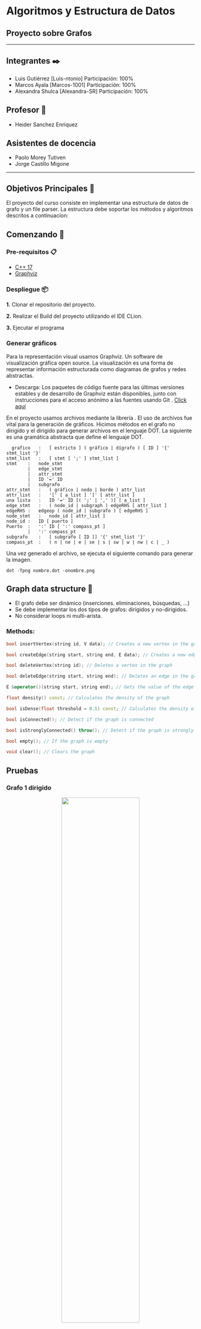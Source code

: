 # Algoritmos y Estructura de Datos
## Proyecto sobre Grafos
--------

## Integrantes ✒️

- Luis Gutiérrez [Luis-ntonio] Participación: 100%
- Marcos Ayala [Marcos-1001] Participación: 100%
- Alexandra Shulca [Alexandra-SR] Participación: 100%

## Profesor 🦾

- Heider Sanchez Enriquez

## Asistentes de docencia
- Paolo Morey Tutiven
- Jorge Castillo Migone

----

## Objetivos Principales :dart:

El proyecto del curso consiste en implementar una estructura de datos de grafo y un file parser. La estructura debe soportar los métodos y algoritmos descritos a continuacion:

## Comenzando 🚀

### Pre-requisitos 📋
* [C++ 17](https://nuwen.net/mingw.html) 
* [Graphviz](https://graphviz.org/download/)


### Despliegue 📦

**1.** Clonar el repositorio del proyecto.

**2.** Realizar el Build del proyecto utilizando el IDE CLion.

**3.** Ejecutar el programa


### Generar gráficos

Para la representación visual usamos Graphviz. Un software de visualización gráfica open source. La visualización  es una forma de representar información estructurada como diagramas de grafos y redes abstractas.

* Descarga: 
Los paquetes de código fuente para las últimas versiones estables y de desarrollo de Graphviz están disponibles, junto con instrucciones para el acceso anónimo a las fuentes usando Git . [Click aquí](https://graphviz.org/download/)

En el proyecto usamos archivos mediante la librería <fstream>. El uso de archivos fue vital para la generación de gráficos.
Hicimos métodos en el grafo no dirigido y el dirigido para generar archivos en el lenguaje DOT. La siguiente es una gramática abstracta que define el lenguaje DOT.
 
```
  grafico	:	[ estricto ] ( gráfico | dígrafo ) [ ID ] '{' stmt_list '}'
stmt_list	:	[ stmt [ ';' ] stmt_list ]
stmt	:	node_stmt
        |	edge_stmt
        |	attr_stmt
        |	ID '=' ID
        |	subgrafo
attr_stmt	:	( gráfico | nodo | borde ) attr_list
attr_list	:	'[' [ a_list ] ']' [ attr_list ]
una lista	:	ID '=' ID [( ';' | ',' )] [ a_list ]
edge_stmt	:	( node_id | subgraph ) edgeRHS [ attr_list ]
edgeRHS	:	edgeop ( node_id | subgrafo ) [ edgeRHS ]
node_stmt	:	node_id [ attr_list ]
node_id	:	ID [ puerto ]
Puerto	:	':' ID [ ':' compass_pt ]
        |	':' compass_pt
subgrafo	:	[ subgrafo [ ID ]] '{' stmt_list '}'
compass_pt	:	( n | ne | e | se | s | sw | w | nw | c | _ )
```
  
 Una vez generado el archivo, se ejecuta el siguiente comando para generar la imagen. 
 ``` 
 dot -Tpng nombre.dot -onombre.png
```

## Graph data structure 🚀

* El grafo debe ser dinámico (inserciones. eliminaciones, búsquedas, ...)
* Se debe implementar los dos tipos de grafos: dirigidos y no-dirigidos.
* No considerar loops ni multi-arista.


### Methods:
```cpp
bool insertVertex(string id, V data); // Creates a new vertex in the graph with some data and an ID

bool createEdge(string start, string end, E data); // Creates a new edge in the graph with some data

bool deleteVertex(string id); // Deletes a vertex in the graph

bool deleteEdge(string start, string end); // Deletes an edge in the graph, it is not possible to search by the edge value, since it can be repeated

E &operator()(string start, string end); // Gets the value of the edge from the start and end vertexes

float density() const; // Calculates the density of the graph

bool isDense(float threshold = 0.5) const; // Calculates the density of the graph, and determine if it is dense dependening on a threshold value

bool isConnected(); // Detect if the graph is connected

bool isStronglyConnected() throw(); // Detect if the graph is strongly connected (only for directed graphs)

bool empty(); // If the graph is empty

void clear(); // Clears the graph
```
## Pruebas 


### Grafo 1  dirigido
<figure align="center" class="image">
  <img src="Imagenes/graph1.png" width="70%" height="60%" style="text-align:center;">
</figure>

### Grafo 2 dirigido
<figure class="image" align="center">
  <img src="Imagenes/graph2.png" width="70%" height="100%" style="text-align:center;">
</figure>

### Grafo 3 dirigido
<figure class="image" align="center">
  <img src="Imagenes/graph3.png" width="70%" height="60%" style="text-align:center;">
</figure>



### Grafo 1 no dirigido
<figure align="center" class="image">
  <img src="Imagenes/udgraph1.png" width="30%" height="40%" style="text-align:center;">
</figure>

### Grafo 2 no dirigido
<figure class="image" align="center">
  <img src="Imagenes/udgraph2.png" width="30%" height="40%" style="text-align:center;">
</figure>

### Grafo 3 no dirigido
<figure class="image" align="center">
  <img src="Imagenes/udgraph3.png" width="30%" height="40%" style="text-align:center;">
</figure>


##  Grafo no dirigido 💯

### Especificaciones de los métodos (UnDirectedGraph)

```cpp
template<typename TV, typename TE>
bool UnDirectedGraph<TV, TE>::insertVertex(string id, TV vertex) {
    if (this->vertexes.find(id) != this->vertexes.end())
        return false;
    auto *new_vertex = new Vertex<TV, TE>;
    new_vertex->data = vertex;
    new_vertex->id = id;
    this->vertexes[id] = new_vertex;
    return true;
}
```
Para insertar un nuevo vértice, principalmente, necesitamos verificar si existe un otro con el mismo id.
En caso, no exista un vértice así, entonces creamos un objeto Vertex, le asignamos la data y un id, para finalmente
insertarlo en el unordered_map.


```cpp

template<typename TV, typename TE>
bool UnDirectedGraph<TV, TE>::createEdge(string id1, string id2, TE w) {
    if (this->vertexes.find(id1) == this->vertexes.end() || this->vertexes.find(id2) == this->vertexes.end())
        return false;

    auto *new_edge = new Edge<TV, TE>;
    new_edge->vertexes[0] = this->vertexes[id1];
    new_edge->vertexes[1] = this->vertexes[id2];
    new_edge->weight = w;

    this->vertexes[id1]->edges.push_back(new_edge);

    auto *new_edge1 = new Edge<TV, TE>;
    new_edge1->vertexes[1] = this->vertexes[id1];
    new_edge1->vertexes[0] = this->vertexes[id2];
    new_edge1->weight = w;

    this->vertexes[id2]->edges.push_back(new_edge1);
    E++;
    return true;
}
```

createEdge en Undirected graph verifica si los vértices que se desean 
conectar existen en el grafo. Si existen, se conectan entre ambos;
es decir, el id1 se conecta con el id2 y viceversa. Finalmente se
incrementa el tamaño de edges y retorna true.


```cpp
template<typename TV, typename TE>
bool UnDirectedGraph<TV, TE>::deleteVertex(string id) {
if (this->vertexes.find(id) == this->vertexes.end())
return false;

deleteEdge(id);
this->vertexes.erase(id);

return true;
}
```
El deleteVertex para el undirected graph, verifica si existe el vértice que se desea
eliminar, si existe se llama a la función deleteEdge para la eliminación de las
aristas que se conectan al vértice. Finalmente, se elimina el vértice aislado.
```cpp
template<typename TV, typename TE>
bool UnDirectedGraph<TV, TE>::deleteEdges(string id) {
if (this->vertexes.find(id) == this->vertexes.end())
return false;

    auto all_edges = &(this->vertexes[id])->edges;

    while (!all_edges->empty()) {
        auto get_start_vertex = (*all_edges->begin())->vertexes[0];
        auto get_goal_vertex = (*all_edges->begin())->vertexes[1];

        for (auto i = (get_goal_vertex->edges).begin(); i != (get_goal_vertex->edges).end(); i++) {
            if ((*i)->vertexes[1] == get_start_vertex) {
                (get_goal_vertex->edges).erase(i);
                E--;
                break;
            }
        }
        all_edges->pop_front();
    }
    return true;
}
```
deleteEdges se encarga de aislar un vertice para poder realizar una correcta eliminacion de datos.
Para esto primero revisa si el vértice a eliminar existe en el grafo, si es el caso, se procede a eliminar 
todas las aristas conectadas a este de forma iterativa hasta que no quede ninguna arista y retorna true.
```cpp
template<typename TV, typename TE>
bool UnDirectedGraph<TV, TE>::deleteEdge(string start, string end){

    auto all_edges = &(this->vertexes[start])->edges;
    for (auto i = all_edges->begin(); i != all_edges->end(); i++) {
        if (((*i)->vertexes[1])->id == end) {
            all_edges->erase(i);
        }
    }

    auto all_edges1 = &(this->vertexes[end])->edges;
    for (auto i = all_edges1->begin(); i != all_edges1->end(); i++) {
        if (((*i)->vertexes[1])->id == start) {
            all_edges1->erase(i);
            
        }
    }
    E--;
  return true;
}
```
Similar al deleteEdges, el deleteEdge realiza la misma acción pero únicamente para una arista
específica; es decir, si la arista está conectada por la variable "start" y "end" se elimina.
Caso contrario sigue buscando entre las aristas de "start" hasta hallar una que coincida para eliminarla.
Si no existe ninguna, retornará false.

```cpp
template<typename TV, typename TE>
bool UnDirectedGraph<TV, TE>::empty() {
    return this->vertexes.size() == 0;
}
```
La función empty se encarga de verificar si el grafo se encuentra vacío o cuenta con algún vértice insertado.

```cpp
template<typename TV, typename TE>
void UnDirectedGraph<TV, TE>::clear() {
    while (!this->vertexes.empty()) {
        auto i = *this->vertexes.begin();
        deleteVertex(i.first);

    }
}
```
El objetivo de clear es, mientras el vector de vértices no esté vacío, toma el vértice
que se encuentra al inicio del vector y llama a la función deleteVertex.
```cpp
template<typename TV, typename TE>
bool UnDirectedGraph<TV, TE>::findById(string id) {
    if (this->vertexes.find(id) == this->vertexes.end()) return false;
    return true;
}
```

El findById es una función booleana que retorna verdadero en caso se encuentre
un vector con el Id solicitado; caso contrario, retorna false.


````cpp
template<typename TV, typename TE>
void UnDirectedGraph<TV, TE>::displayVertexFile(ofstream &filename, string id) {
    if (this->vertexes.find(id) == this->vertexes.end())
        return;

    auto all_edges = (this->vertexes[id])->edges;
    auto ids = id;
    for (auto i: all_edges) {
        for (auto it = this->vertexes.begin(); it != this->vertexes.end(); ++it) {
            if (it->second == (*i).vertexes[1]) ids = it->first;
        }

        filename << id <<" -- "<< ids << " [label = \""<< (*i).weight<<"\"];"<<endl;
    }
}
````
Esta función se encarga de guardar los vértices
y las aristas que se conectan a un vértice que funciona como padre del grafo que se indica en la declaración de la función
en la dirección del filename.



````cpp
template<typename TV, typename TE>
void UnDirectedGraph<TV, TE>::display_file(ofstream &filename){

    filename <<"digraph graph1{ "<<endl;
    for (auto i: this->vertexes) {
        displayVertexFile(filename, i.first);
    }
    filename <<" } ";
}
````
Lo que hace esta función es llamar iterativamente a diplayVertexFile, de esta manera,
el archivo va a contener todas las aristas del grafo y sus conexiones para poder realizar un display más adalante.


````cpp
template<typename TV, typename TE>
void UnDirectedGraph<TV, TE>::display() {
    for (auto i: this->vertexes) {
        displayVertex(i.first);
    }
}
````

La función display recorre el contenedor vertexes y por cada vértice, llama a la función displayVertex y muestra en pantalla todas las
aristas y sus respectivos vértices que estan conectados dentro del grafo.


````cpp
template<typename TV, typename TE>
float UnDirectedGraph<TV, TE>::density() {
    int V = this->vertexes.size();
    return 2 * E / ((float) V * (V - 1));
}
````
Esta función nos permite calcular la densidad del grafo siguiendo la ecuación 2 * (cantidad de aristas)/(cantidad de vertices) * (cantidad de vertices - 1)



````cpp
template<typename TV, typename TE>
bool UnDirectedGraph<TV, TE>::isDense(float threshold) {
    return this->density() > threshold;
}
````
isDense verifica si la densidad del grafo es mayor threshold

````cpp
template<typename TV, typename TE>
TE &UnDirectedGraph<TV, TE>::operator()(string start, string end) {
    if (!findById(start))
        throw out_of_range("Vertex not found");
    auto par = this->vertexes[start]->edges;
    for (auto it : par) {
        if (it->vertexes[0] == this->vertexes[end] || it->vertexes[1] == this->vertexes[end]) {
            return it->weight;
        }
    }
    throw std::out_of_range("Edge not found");
}
````
Para iniciar la función, se debe comprobar si el vértice de inicio existe en el grafo, caso contrario,
se retorna el error "fuera de rango". Si el vértice existe se procede a iterar por las aristas que están conectadas
con el vértice de inicio y comprueban si el otro vértice es el "end" para poder retornar el peso de la arista.
Si no se encuentra ningún vértice que coincida con el "end", lanza un error de "Edge not found".
````cpp
template<typename TV, typename TE>
bool UnDirectedGraph<TV, TE>::isStronglyConnected() throw() {
    if(this->isConnected()){return true;}
    else{return false;}
}
````
Debido a que las conexiones entre los vértices en el UnDirectedGraph son bidireccionales, desde
un vértice siempre se podrá llegar a todos los vértices dentro del grafo. Por lo tanto, la función
siempre retornará true.

````c++
template<typename TV, typename TE>
bool UnDirectedGraph<TV, TE>::isConnected() {
    std::set<string> visited;
    std::stack<Vertex<TV, TE>* > pila;

    string fid = (*this->vertexes.begin()).first;
    visited.insert(fid);

    for (auto i : (*this->vertexes.begin()).second->edges) {
        Vertex<TV, TE> *ax = i->vertexes[1];
        if (visited.find(ax->id) == visited.end()) {
            pila.push(ax);
        }
    }

    while (!pila.empty()) {
        Vertex<TV, TE> *to_insert = pila.top();
        pila.pop();
        visited.insert(to_insert->id);

    for (auto i : to_insert->edges) {
        Vertex<TV, TE> *ax = i->vertexes[1];
        if (visited.find(ax->id) == visited.end()) {
            pila.push(ax);
        }
    }
}
if (visited.size() == this->vertexes.size()){return true;}
}
````

La funcion isconected tiene como objetivo, comprobar si desde el vértice solicitado
se puede llegar a todos los vertices del grafo. Par esta implementcación, implementamos
una estuctura de código similar a la del dfs, anexa las aristas anexadas al vértice de inicio
para saber a qué vértices está conectado. Luego verifica si esos vértices ya se han visitado,
si no lo han sido, se añaden a la pila y se marca como visitado hasta verificar todos los vértices.
Finalmente, si el tamaño de la pila es igual a la cantidad de vértices, retorna true.
##  Grafo dirigido 🔝

### Especificaciones de los métodos (DirectedGraph)
````cpp
template<typename TV, typename TE>
bool DirectedGraph<TV, TE>::insertVertex(string id, TV vertex) {
    if (this->vertexes.find(id) != this->vertexes.end())
        return false;

    auto *new_vertex = new Vertex<TV, TE>;
    new_vertex->data = vertex;
    new_vertex->id = id;
    this->vertexes[id] = new_vertex;

    return true;
}
````
La función, insertVertex verifica primero si existe algún vértice con id igual al que se desea
ingresar, si es así, se añade un vértice nuevo con el peso e id solicitado.

```cpp
template<typename TV, typename TE>
bool DirectedGraph<TV, TE>::createEdge(string id1, string id2, TE w) {
    if (this->vertexes.find(id1) == this->vertexes.end() && this->vertexes.find(id2) == this->vertexes.end())
        return false;

    auto *new_edge = new Edge<TV, TE>;
    new_edge->vertexes[0] = this->vertexes[id1];
    new_edge->vertexes[1] = this->vertexes[id2];
    new_edge->weight = w;

    this->vertexes[id1]->edges.push_back(new_edge);
    E++;
    return true;
}
```
La función createEdge en Directed graph verifica si los vértices que se desean conectar existen en el grafo. Si existen, se conectan unilateralmente; es decir, el id1 se conecta con el id2.
Finalmente se inserta en el vector de edges el nuevo edge y retorna true.


```cpp
template<typename TV, typename TE>
bool DirectedGraph<TV, TE>::deleteVertex(string id) {
    if (this->vertexes.find(id) == this->vertexes.end())
        return false;
    deleteEdge(id);
    for (auto i = this->vertexes.begin(); i != this->vertexes.end(); i++) { //Revisa cada vértice a excepción del que se va a eliminar
        if ((*i).second != this->vertexes[id]) {
            auto list_of_edges = (*i).second->edges;

            for (auto j = list_of_edges.begin(); j != list_of_edges.end(); j++) { //Busco si existe una arista que conecte con el vértice id y la borro
                if ((*j)->vertexes[1] == this->vertexes[id]) {
                    (list_of_edges).erase(j);
                    break;
                }
            }
        }
    }
    this->vertexes.erase(id);
    return true;
}
```
La función deleteVertex en DirectedGraph recibe el id del vértice que se desea eliminar. En primer lugar, verifica si el vértice existe en el grafo, si no existe retorna false; caso contrario, procede a iterar por todos los
vértices (excluyendo al que se desea eliminar) y verifica si está conectados con el vértice buscado, en caso existiera una arista, se elimina.
Cuando no existan aristas, se elimina el vértice sin complicaciones.

````cpp
template<typename TV, typename TE>
bool DirectedGraph<TV, TE>::deleteEdges(string id) {
    if (this->vertexes.find(id) == this->vertexes.end())
        return false;

    auto all_edges = &(this->vertexes[id])->edges;

    while (!all_edges->empty()) { // Elimino aristas hasta que la lista de adyacencia quede vacía
        E--;
        all_edges->pop_front();
    }

    return true;
}
````
El deleteEdges se encarga de eliminar todas las aristas conectadas a un vértice, para poder aislarlo y, posteriormente, eliminarlo.
Sin embargo, antes de realizar dicha acción, se debe verificar que dicho vértice que se desea aislar existe en el grafo, caso contrario, retorna que no se logró
realizar la acción.

```cpp
template<typename TV, typename TE>
bool DirectedGraph<TV, TE>::empty() {
    return this->vertexes.size() == 0;
}
```
La función empty se encarga de verificar si el grafo se encuentra vacío o cuenta con algún vértice insertado.

```cpp
template<typename TV, typename TE>
void DirectedGraph<TV, TE>::clear() {
    while (!this->vertexes.empty()) {
        auto i = *this->vertexes.begin();
        deleteVertex(i.first);

    }
}
```
El objetivo de clear es, mientras el vector de vértices no esté vacío, toma el vértice
que se encuentra al inicio del vector y llama a la función deleteVertex.


```cpp
template<typename TV, typename TE>
bool DirectedGraph<TV, TE>::findById(string id) {
    if (this->vertexes.find(id) == this->vertexes.end()) return false;
    return true;
}
```

El findById es un booleano que retorna verdadero en caso se encuentre 
un vector con el Id solicitado; caso contrario, retorna false.

````cpp
template<typename TV, typename TE>
void DirectedGraph<TV, TE>::displayVertex(string id) {
    if (this->vertexes.find(id) == this->vertexes.end())
        return;

    auto all_edges = (this->vertexes[id])->edges;
    auto ids = id;
    for (auto i: all_edges) {
        for (auto it = this->vertexes.begin(); it != this->vertexes.end(); ++it) {
            if (it->second == (*i).vertexes[1]) ids = it->first;
        }

        std::cout << "weight from vertex " << id << " to vertex " << ids << " is " << (*i).weight << endl;
    }
}
````
displayVertex muestra en consola el peso de las aristas conectadas
desde el vértice solicitado hasta los vértices conectados a este.

````cpp
template<typename TV, typename TE>
void DirectedGraph<TV, TE>::displayVertexFile(ofstream &filename, string id) {
    if (this->vertexes.find(id) == this->vertexes.end())
        return;

    auto all_edges = (this->vertexes[id])->edges;
    auto ids = id;
    for (auto i: all_edges) {
        for (auto it = this->vertexes.begin(); it != this->vertexes.end(); ++it) {
            if (it->second == (*i).vertexes[1]) ids = it->first;
        }

        filename << id <<" -> "<< ids << " [label = \""<< (*i).weight<<"\"];"<<endl;
    }
}
````
Esta función se encarga de, en una dirección de archivo ingresada, guardar los vértices 
y las aristas que se conectan a un vértice que funciona como padre del grafo que se indica en la declaración de la función.

 

````cpp
template<typename TV, typename TE>
void DirectedGraph<TV, TE>::display_file(ofstream &filename){

    filename <<"digraph graph1{ "<<endl;
    for (auto i: this->vertexes) {
        displayVertexFile(filename, i.first);
    }
    filename <<" } ";
}
````
Lo que hace esta función es llamar iterativamente a la función explicada anteriormente, de esta manera,
el archivo va a contener todas las aristas del grafo y sus conexiones para poder realizar un display más adalante.


````cpp
template<typename TV, typename TE>
void DirectedGraph<TV, TE>::display() {
    for (auto i: this->vertexes) {
        displayVertex(i.first);
    }
}
````

La función display recorre el contenedor vertexes y por cada vértice, llama a la función displayVertex y muestra en pantalla todas las 
aristas y sus respectivos vértices que estan conectados dentro del grafo.


````cpp
template<typename TV, typename TE>
float DirectedGraph<TV, TE>::density() {
    int V = this->vertexes.size();
    return 2 * E / ((float) V * (V - 1));
}
````
Esta función nos permite calcular la densidad del grafo siguiendo la ecuación 2 * (cantidad de aristas)/(cantidad de vertices) * (cantidad de vertices - 1)


````cpp
template<typename TV, typename TE>
bool DirectedGraph<TV, TE>::isDense(float threshold) {
    return this->density() > threshold;
}
````
isDense verifica si la densidad del grafo es mayor threshold

````cpp
template<typename TV, typename TE>
TE &DirectedGraph<TV, TE>::operator()(string start, string end) {
    if (!findById(start))
        throw out_of_range("Vertex not found");
    auto par = this->vertexes[start]->edges;
    for (auto it : par) {
        if (it->vertexes[0] == this->vertexes[end] || it->vertexes[1] == this->vertexes[end]) {
            return it->weight;
        }
    }
    throw std::out_of_range("Edge not found");
}
````
Para iniciar la función, se debe comprobar si el vértice de inicio existe en el grafo, caso contrario,
se retorna el error "fuera de rango". Si el vértice existe se procede a iterar por las aristas que están conectadas
con el vértice de inicio y comprueban si el otro vértice es el "end" para poder retornar el peso de la arista.
Si no se encuentra ningún vértice que coincida con el "end", lanza un error de "Edge not found".
````cpp
template<typename TV, typename TE>
bool DirectedGraph<TV, TE>::isStronglyConnected() throw() {
    for(auto &j : this->vertexes){
        std::unordered_set<string> visited;
        std::stack<Vertex<TV, TE> *> pila;

        visited.insert(j.first);

        for (auto i : j.second->edges) {
            Vertex<TV, TE> *ax = i->vertexes[1];
            if (visited.find(ax->id) == visited.end()) {
                pila.push(ax);
            }
        }


        while (!pila.empty()) {
            Vertex<TV, TE> * to_insert = pila.top();
            pila.pop();
            visited.insert(to_insert->id);

            for (auto i : to_insert->edges) {
                Vertex<TV, TE> *ax = i->vertexes[1];
                if (visited.find(ax->id) == visited.end()) {
                    pila.push(ax);
                }
            }
        }
        if (visited.size() != this->vertexes.size()){return false;}
    }
    return true;
}
````
Esta función de complejidad de O(n^2) se encarga de verificar vértice por vértice, todas las aristas que los conectan
con el objetivo de verificar si desde un vértice se puede llegar a recorrer todo el grafo.
Si alguno de los vértices no logra recorrer todo el grafo, retorna false. Caso contrario, el grafo puede recorrerse
completamente por cualquier vértice perteneciente a este, retorna true.

````c++
template<typename TV, typename TE>
bool DirectedGraph<TV, TE>::isConnected() {
    for(auto &j : this->vertexes){
        std::unordered_set<string> visited;
        std::stack<Vertex<TV, TE> *> pila;

        visited.insert(j.first);

        for (auto i : j.second->edges) {
            Vertex<TV, TE> *ax = i->vertexes[1];
            if (visited.find(ax->id) == visited.end()) {
                pila.push(ax);
            }
        }

        while (!pila.empty()) {
            Vertex<TV, TE> * to_insert = pila.top();
            pila.pop();
            visited.insert(to_insert->id);

            for (auto i : to_insert->edges) {
                Vertex<TV, TE> *ax = i->vertexes[1];
                if (visited.find(ax->id) == visited.end()) {
                    pila.push(ax);
                }
            }
        }
        if (visited.size() == this->vertexes.size()){return  true;}
    }
    return false;
}
````

La funcion isconected tiene como objetivo, comprobar si desde el vértice solicitado
se puede llegar a todos los vertices del grafo. Par esta implementcación, implementamos 
una estuctura de código similar a la del dfs, anexa las aristas anexadas al vértice de inicio
para saber a qué vértices está conectado. Luego verifica si esos vértices ya se han visitado,
si no lo han sido, se añaden a la pila y se marca como visitado hasta verificar todos los vértices.
Finalmente, si el tamaño de la pila es igual a la cantidad de vértices, retorna true.


### Algorithms:
```cpp
//Given the graph
UndirectedGraph<char, int> graph;

//1- Generates a MST graph using the Kruskal approach (only for undirected graphs)
Kruskal<char, int> kruskal(&graph);
UndirectedGraph<char, int> result = kruskal.apply();//return a tree

//2- Generates a MST graph using the Prim approach (only for undirected graphs)
Prim<char, int> prim(&graph, "A");
UndirectedGraph<char, int> result = prim.apply();//return a tree

//3- A *
AStar<char, int> astar(&graph, "A", "Z", vector<int> heuristics);
UndirectedGraph<char, int> result = astar.apply();

```

### kruskal.h
````cpp
void minimal(){
        sort(edges.begin(), edges.end());
        int k= 0;
        for (EdgeE<TV, TE> e : edges) {
            if (Find(e.u) != Find(e.v)) {
                cost += e.weight;
                result.push_back(e);
                Union(e.u, e.v);
            }
        }
}

UnDirectedGraph<TV, TE>* apply(){
        this->minimal();
        G = new UnDirectedGraph<TV, TE>();
        for(pair<string, Vertex<TV, TE> *> vertex: aux_graph->vertexes)
            G->insertVertex(vertex.first, vertex.second->data);
        for (auto edge : result){
            string aux1 , aux2;
            int k =0;
            for(pair<string, Vertex<TV, TE> *> vertex: aux_graph->vertexes){
                if (k == edge.u)
                    aux1 = vertex.first;
                if(k == edge.v)
                    aux2 = vertex.first;
                k++;
            }
            G->createEdge(aux1, aux2, edge.weight);
        }
        return G;
}
````
En la implemtación de kruskal usamos Disjoin Sets. 
Ordenamos todas las aristas en orden creciente según sus pesos. Ponemos cada vértice en su set
llamando a MakeSet. Iteramos por todas las aristas ordenandas y por cada una de las aristas 
determinamos si el vértice de fin pertenece a un set diferente, realizando llamadas a Find(). 
Por último, realizamos Union de los sets (Union by rank). 

### bfs.h
````cpp
template<typename TV, typename TE>
class bfs{
private:
    DirectedGraph<TV,TE>* G;
public:
    bfs() = default;
    bfs(Graph<TV,TE>* &grafo, string vertexid) {
        std::unordered_set<string> visited;
        std::queue<pair<string ,Vertex<TV,TE>*>> cola;

        auto aux = grafo->vertexes[vertexid];
        G = new DirectedGraph<TV,TE>;
        G->insertVertex(vertexid, aux->data);
        visited.insert(vertexid);

        for(auto i : aux->edges){
            Vertex<TV,TE>* ax = i->vertexes[1];
            if(visited.find(ax->id) ==visited.end()){
                cola.push(make_pair( aux->id, ax));
            }
        }



        while(!cola.empty()){
            pair<string ,Vertex<TV,TE>*> res = cola.front();
            cola.pop();
            string id; Vertex<TV,TE>* to_insert;
            id = res.first;
            to_insert = res.second;

            if(visited.find(to_insert->id) ==visited.end()) {
                visited.insert(to_insert->id);
                G->insertVertex(to_insert->id, to_insert->data);
                G->createEdge(id, to_insert->id, 1);
            }

            for(auto i : to_insert->edges){
                Vertex<TV,TE>* ax = i->vertexes[1];
            if(visited.find(ax->id) ==visited.end()){
                    cola.push(make_pair(to_insert->id,ax));
                }
            }
        }
    }

    DirectedGraph<TV,TE>* apply(){
        return G;
    }

};
````
Utilizamos un unordered_set para guardar los id's de los vértices visitados, un queue que almacenará un pair que contendrá los vértices adyacentes junto al actual con el id del actual vértice, y un grafo dirigido, el cual será el nuevo grafo que se va a retornar. Durante cada iteración se verifica si existe el vértice actual en el contenedor de los vértices visitados, siendo el caso de que no exista, este se inserta en visited, el grafo y se crea una arista entre el vértice y de su adyacente. Luego, se explora e inserta los vértices adyacentes que aún no están en visited. Finalmente, con el método apply(), este retornará una grafo dirigido no ponderado. 

### dfs.h
````cpp

template<typename TV, typename TE>
class dfs{
private:
    DirectedGraph<TV,TE>* G;
public:
    dfs() = default;
    dfs(Graph<TV,TE>* &grafo, string vertexid) {
        std::unordered_set<string> visited;
        std::stack<pair<string ,Vertex<TV,TE>*>> pila;

        auto aux = grafo->vertexes[vertexid];
        G = new DirectedGraph<TV,TE>;
        G->insertVertex(vertexid, aux->data);

        visited.insert(vertexid); //PREGUNTAR AL PROFE

        for(auto& i : aux->edges){
            Vertex<TV,TE>* ax = i->vertexes[1];
            if(visited.find(ax->id) ==visited.end()){
                pila.push(make_pair( aux->id, ax));
            }
        }

        while(!pila.empty()){
            pair<string ,Vertex<TV,TE>*> res = pila.top();
            pila.pop();
            string id; Vertex<TV,TE>* to_insert;
            id = res.first;
            to_insert = res.second;

            if(visited.find(to_insert->id) ==visited.end()) {
                visited.insert(to_insert->id);
                G->insertVertex(to_insert->id, to_insert->data);
                G->createEdge(id, to_insert->id, 1);
            }

            for(auto& i : to_insert->edges){
                Vertex<TV,TE>* ax = i->vertexes[1];
                if(visited.find(ax->id) ==visited.end()){
                    pila.push(make_pair(to_insert->id,ax));
                }
            }
        }
    }

    DirectedGraph<TV,TE>* apply(){
        return G;
    }

};
````
El dfs tiene la misma estructura que el bfs; sin embargo, se distingue de este por usar un stack en lugar de queue.

### Prim
```` cpp
prim(Graph<TV,TE>* &grafo,const string& id){

        priority_queue<par, vector<par>, Compare> cont;
        unordered_set<string> visited;
        primm = new UnDirectedGraph<TV,TE>;

        primm->insertVertex(id,grafo->vertexes[id]->data);
        visited.insert(id);

        Vertex<TV,TE>* temp = grafo->vertexes[id];
        for(auto i: temp->edges){
            Vertex<TV,TE>* ax = i->vertexes[1];
            if(visited.find(ax->id) ==visited.end()){
                cont.push(make_tuple(id,i->weight,ax->id));
            }
        }

        cost =0;

        while (!cont.empty()){
            string origin = get<0>(cont.top());
            int mcost  = get<1>(cont.top());
            string idd = get<2>(cont.top());
            cont.pop();

            if(visited.find(idd) == visited.end()){
                cost += mcost;
                visited.insert(idd);
                primm->insertVertex(idd, grafo->vertexes[idd]->data);
                primm->createEdge(origin,idd, mcost);
                Vertex<TV,TE>* nuevo = grafo->vertexes[idd];

                for(auto i: nuevo->edges){
                    Vertex<TV,TE>* ax = i->vertexes[1];
                    if(visited.find(ax->id) ==visited.end()){

                        cont.push(make_tuple(idd,i->weight,ax->id));
                    }
                }
            }

        }

    }

    UnDirectedGraph<TV,TE>* apply(){
        return primm;
    }
    int mstcost(){
        return cost;
    }
````
El algoritmo de prim utiliza un priority queue con  la finalidad de dejar en el top la menor arista conectada al vértice que se está iterando. La finalidad de este algoritmo es buscar el menor camino posible partiendo del vértice solicitado hasta todos los vértices del grafo, una vez se visite un vértice, ya no se debe volver a comparar las aristas para conseguir un algoritmo eficaz.
 
### Best BFS
````cpp 
template<typename TV, typename TE>
struct Compare1{
    bool operator()(const tuple<string ,TE,Vertex<TV,TE>*>& a, const tuple<string ,TE,Vertex<TV,TE>*>& b){
        if(get<1>(a) > get<1>(b)){
            return true;
        }
        return false;
    }
};
 
template<typename TV, typename TE>
class Best_BFS{
    DirectedGraph<TV,TE>* out;
public:
    Best_BFS(Graph<TV,TE>* grafo, const string& start){

        std::unordered_set<string> visited;
        std::priority_queue<tuple<string, TE,Vertex<TV,TE>*>, vector<tuple<string, TE, Vertex<TV,TE>*>>,Compare1<TV,TE>> cola;

        auto aux = grafo->vertexes[start];
        out = new DirectedGraph<TV,TE>;
        out->insertVertex(start, aux->data);
        visited.insert(start);

        for(auto i : aux->edges){
            Vertex<TV,TE>* ax = i->vertexes[1];
            if(visited.find(ax->id) ==visited.end()){
                cola.push(make_tuple( aux->id,i->weight ,ax));
            }
        }
        while(!cola.empty()){
            tuple<string,TE,Vertex<TV,TE>*> res = cola.top();
            cola.pop();
            string id; Vertex<TV,TE>* to_insert;
            id = get<0>(res);
            TE cost = get<1>(res);
            to_insert = get<2>(res);

            if(visited.find(to_insert->id) ==visited.end()) {
                visited.insert(to_insert->id);
                out->insertVertex(to_insert->id, to_insert->data);
                out->createEdge(id, to_insert->id, cost);
            }
            for(auto i : to_insert->edges){
                Vertex<TV,TE>* ax = i->vertexes[1];
                if(visited.find(ax->id) ==visited.end()){
                    cola.push(make_tuple(to_insert->id,i->weight,ax));
                }
            }
        }

    }
    DirectedGraph<TV,TE>* apply(){
        return out;
    }
};
````
Utilizamos un unordered_set de nombre visited para poder almacenar todos los nodos por los que ya se han pasado, y un priority_queue ("cola") que nos permitirá organizar mediante pesos. Insertamos el vértice inicial en visited, y luego insertamos todos los vértices adyacentes en "cola". Después, entramos a un while que se mantiene mientras que la "cola" no esté vacía. Mientras que se ejecuta el while vamos verificando si ya hemos pasado por el vértices, en caso de que no se haya visitado insertamos en visited el id del vértice, luego pasamos a insertar todos los vértices adyacentes que no hayan sido visitados.

### Dijkstra
````cpp
template <typename TV, typename  TE>
string Distancemin (Graph<TV,TE>* & grafo, unordered_map<string,int>& dist, unordered_map<string,bool>& spt){
    int num = INT32_MAX;
    string index;

    for (auto & i : grafo->vertexes) {

        if (dist[i.second->id] <= num && !spt[i.second->id]){
            num = dist[i.second->id],
            index = i.second->id;
        }
    }
    return index;
}

template <typename TV, typename  TE>

class dijkstra{
    DirectedGraph<TV,TE>* dijksstra;

public:
    dijkstra() = default;
    dijkstra(Graph<TV,TE>* & grafo, const string& id){
        dijksstra = new DirectedGraph<TV,TE>;
        unordered_map<string,int> dist;
        unordered_map<string,bool> sptSet;
        unordered_map<string,pair<Vertex<TV,TE>*,string>> distancia_vertice;

        for(auto &i : grafo->vertexes){
            if (i.second->id == id) {
                dist[i.second->id] = 0;
            }
            else {
                dist[i.second->id] = INT32_MAX;
            }
            sptSet[i.second->id] = false;
            pair<Vertex<TV,TE>*,string> aux (i.second,i.second->id);
            distancia_vertice[i.second->id] = aux;
            dijksstra->insertVertex(i.second->id,i.second->data);
        }
        for (int i = 0; i < grafo->vertexes.size() - 1; ++i) {
            string u = Distancemin(grafo,dist,sptSet);
            sptSet[u] = true;
            for (auto j : grafo->vertexes) {
                if (!sptSet[j.second->id] && dist[u] != INT32_MAX){
                    auto aristas = distancia_vertice[u].first;
                    for (auto k : aristas->edges) {
                        if (k->vertexes[1]->id == j.second->id){
                            if (dist[j.second->id] > dist[u] + k->weight){
                                dist[j.second->id] = dist[u] + k->weight;
                                pair<Vertex<TV,TE>*,string> aux(distancia_vertice[j.second->id].first,u);
                                distancia_vertice[j.second->id] = aux;
                            }

                        }
                    }
                };
            }
        }
        auto x = *distancia_vertice.begin();
        for(auto& i : distancia_vertice){
            if (i.first !=  x.first) {
                auto j = i.second;
                auto size = dist[i.second.first->id];
                if (j.first->id != j.second)
                    size -= dist[j.second];
                dijksstra->createEdge(j.second,j.first->id,size);
            }
        }
    }


    DirectedGraph<TV,TE>* apply(){
        return dijksstra;
    }



````

El algoritmo de dijkstra funciona para grafos no dirigidos o dirigidos, esta estructura inicializa las variables dist
(guarda las distancias entre vertices adyacentes), sptSet(para verificar si se ha visitado o no un vértice) y 
distancia_vertice(guarda la distancia que existe entre el nodo padre al vúrtice y su respectivo id)\
Para guardar datos dentro de las variables se recorre los vértices  del grafo ingresado, si el id del vértice coincide
con el punto de inicio, se guarda la distancia como 0; caso contrario, se coloca el max entero de 32 bits.
Posteriormente, se marca como falso el vértice evaluado en el sptSet y se crea una tupla con la data del vértice
y su id para insertar en distancia_vértice.\
Con las variables inicializadas se ingresa a un for y con la ayuda de la función Distancemin hallamos el id del 
menor vértice no visitado, se marca en el sptSet como visitado.\
Siguientemente, se inicia otro for que recorre los 
vértices del grafo y se crea una variable aristas donde se guardarán las aristas del vértice obtenido por Distancemin.\
Finalmente se ingresa a un for que recorre las aristas y verifica si el id de la arista coincide con el id del 
vértice del grafo que se está iterando en el primer for, si coinciden se comprueba si la distancia guardada en la
ubicación del key de l id del vértice del primer for es mayor a la distancia del id del vértice obtenido con Distancemin 
mas el peso de la arista evaluada, se actualiza el peso.\
Esto se hace iterativamente hasta terinar el primer for, que se iterara n veces, siendo n la cantidad de vértices del grafo.
 ### A star
````cpp 
 template<typename TV, typename TE>
struct comparator{
    bool operator()(const pair<Vertex<TV,TE>*,TE>& a, const pair<Vertex<TV,TE>*,TE>& b){
        if(a.second > b.second){
            return true;
        }
        return false;
    }
};

template<typename TV,typename TE>
class astar{
private:
    map<string, string> cameFrom;
    deque<string> path;
    UnDirectedGraph<TV,TE>* result;
public:
    explicit astar(Graph<TV,TE>* inpgr, string start, string goal, unordered_map<string,TE> heuristic){
        priority_queue<pair<Vertex<TV,TE>*, TE>,vector<pair<Vertex<TV,TE>*,TE>>, comparator<TV,TE>> openSet;
        unordered_set<string> openSet1;
        unordered_set<string> closedSet;


        map<string, TE> gscore;
        gscore[start] = 0;
        map<string, TE> fscore;
        fscore[start] = heuristic[start];

        openSet.push(make_pair(inpgr->vertexes[start],fscore[start]));
        while (!openSet.empty()){
            Vertex<TV,TE>* current = openSet.top().first;
            openSet.pop();
            if(current->id == goal){
                cout<<current->id<<" "<<gscore[current->id]<<" "<<fscore[current->id]<<endl;
                construct_path(current->id,inpgr,start);
                return;
            }
            closedSet.insert(current->id);
            for(auto i = current->edges.begin(); i != current->edges.end(); i++ ){
                string ax = (*i)->vertexes[1]->id;
                if(closedSet.find(ax) != closedSet.end()){
                    continue;
                }
                TE tentative_gscore = gscore[current->id]  +  (*i)->weight;

                if(openSet1.find(ax) == openSet1.end()) {
                    cameFrom[ax] = current->id;
                    gscore[ax] = tentative_gscore;
                    fscore[ax] = tentative_gscore + heuristic[ax];
                    openSet.push(make_pair((*i)->vertexes[1],fscore[ax]));
                    openSet1.insert(ax);
                    continue;
                }

                if(tentative_gscore>=gscore[(*i)->vertexes[1]->id]){continue;}

                cameFrom[ax] = current->id;
                gscore[ax] = tentative_gscore;
                fscore[ax] = tentative_gscore + heuristic[(*i)->vertexes[1]->id];
            }
        }
    }
    void construct_path(string current, Graph<TV,TE>* inpgr, const string& start){
        path.push_front(current);
        result = new UnDirectedGraph<TV,TE>;
        while (cameFrom.find(current) != cameFrom.end() && current!=start){

            Vertex<TV,TE>* n1 = inpgr->vertexes[current];

            result->insertVertex(n1->id,n1->data);

            current = cameFrom[current];

            Vertex<TV,TE>* n2 = inpgr->vertexes[current];
            result->insertVertex(n2->id,n2->data);
            TE W=0;
            for(auto i = n1->edges.begin(); i!=n1->edges.end();i++){
                if(current == (*i)->vertexes[1]->id){
                    W = (*i)->weight;
                }
            }
            result->createEdge(n1->id,n2->id,W);
            cout<<n1->id<<" "<<n2->id<<endl;

            path.push_front(current);
        }
    }

    void display(){
        for(auto & i : path){
            cout<<i<<" ";
        }
        cout<<endl;
    }
    UnDirectedGraph<TV,TE>* apply(){
        return result;
    }

};
````
Creamos un priority_queue ("openset") y dos unordered_set ("openSet1" y "closedSet"), a su vez usamos dos mapas ("gscore" y "fscore"), donde el primero sirve para almacenar el peso del nodo inicial hasta al actual, y el segundo sirve para almacenar las distancias aproximadas dadas por la heurística. 
 Empezamos colocando el vértice inicial dentro de "openset", y entramos al loop while que se mantendrá mientras que "openset" no esté vacío. Dentro de este loop obtenemos el vértice del id correspondiente, luego pasamos a verificar si es el nodo meta, si es el caso, entonces pasamos a la función construct_path para poder armar el grafo, en caso no lo sea, entonces insertamos el nodo actual a los cerrados, pasamos a verificar cada vértice adyacente al actual. Durante la verificación, almacenamos la suma del peso al nodo adyacente más el peso de todo el recorrido en la variable tentative_gscore, y pasamos ver si el adyacente no se encuentra dentro del "openset". Si este se encuentra, entonces lo colocamos como parte del recorrido, lo añadimos al gscore y a fscore sumando la heurística con tentative_gscore. En caso el adyacente ya se encuentre dentro, revisamos si tentative_gscore es mayor o igual a al gscore del vértice, siendo el caso que este sea falso, este pase a guardarse en el recorrido y actualizar las variables gscore y fscore.
 
 ### Floyd Warshall
 ````cpp
 

bool check_key(unordered_map<string,int> m, string key){
    return m.find(key) != m.end();
}


template <typename TV, typename TE>
class floyd_warshall{
    DirectedGraph<TV,TE>* floyd ;

public:
    floyd_warshall() = default;
    floyd_warshall(Graph<TV,TE>* &grafo){
        floyd = new DirectedGraph<TV,TE>;
        unordered_map<string,unordered_map<string,int>> dist;

        for(auto &i : grafo->vertexes){
            unordered_map<string,int> temp;
            for (auto &o: i.second->edges){
                temp[o->vertexes[1]->id] = o->weight;
            }
            dist[i.first] = temp;
        }

        auto y = grafo;
        for(auto &a :grafo->vertexes){
            auto k = a.first;
            for(auto &b :grafo->vertexes){
                auto  i = b.first;
                for(auto &c :grafo->vertexes){
                    auto j = c.first;
                    auto check_k = check_key(dist[i],k);
                    auto check_i = check_key(dist[i],i);
                    auto check_j = check_key(dist[i],j);

                    if (check_i && check_j && check_k && dist[i][j] > dist[i][k] + dist[k][j]){
                        dist[i][j] =  dist[i][k] + dist[k][j];
                    }
                }
            }
        }

        for(auto &i : dist) {
            floyd->insertVertex(i.first,grafo->vertexes[i.first]->data);
        }
        for(auto &i:dist){
            for(auto &j: i.second){
                floyd->createEdge(i.first,j.first,j.second);
            }
        }
    }
    floyd_warshall(DirectedGraph<TV,TE>* &grafo){
        floyd = new DirectedGraph<TV,TE>;
        unordered_map<string,unordered_map<string,int>> dist;

        for(auto &i : grafo->vertexes){
            unordered_map<string,int> temp;
            for (auto &o: i.second->edges){
                temp[o->vertexes[1]->id] = o->weight;
            }
            dist[i.first] = temp;
        }

        auto y = grafo;
        for(auto &a :grafo->vertexes){
            auto k = a.first;
            for(auto &b :grafo->vertexes){
                auto  i = b.first;
                for(auto &c :grafo->vertexes){
                    auto j = c.first;
                    auto check_k = check_key(dist[i],k);
                    auto check_i = check_key(dist[i],i);
                    auto check_j = check_key(dist[i],j);

                    if (check_i && check_j && check_k && dist[i][j] > dist[i][k] + dist[k][j]){
                        dist[i][j] =  dist[i][k] + dist[k][j];
                    }
                }
            }
        }

        for(auto &i : dist) {
            floyd->insertVertex(i.first,grafo->vertexes[i.first]->data);
        }
        for(auto &i:dist){
            for(auto &j: i.second){
                floyd->createEdge(i.first,j.first,j.second);
            }
        }
    }
    floyd_warshall(UnDirectedGraph<TV,TE>* &grafo){
        floyd = new DirectedGraph<TV,TE>;
        unordered_map<string,unordered_map<string,int>> dist;

        for(auto &i : grafo->vertexes){
            unordered_map<string,int> temp;
            for (auto &o: i.second->edges){
                temp[o->vertexes[1]->id] = o->weight;
            }
            dist[i.first] = temp;
        }

        auto y = grafo;
        for(auto &a :grafo->vertexes){
            auto k = a.first;
            for(auto &b :grafo->vertexes){
                auto  i = b.first;
                for(auto &c :grafo->vertexes){
                    auto j = c.first;
                    auto check_k = check_key(dist[i],k);
                    auto check_i = check_key(dist[i],i);
                    auto check_j = check_key(dist[i],j);

                    if (check_i && check_j && check_k && dist[i][j] > dist[i][k] + dist[k][j]){
                        dist[i][j] =  dist[i][k] + dist[k][j];
                    }
                }
            }
        }

        for(auto &i : dist) {
            floyd->insertVertex(i.first,grafo->vertexes[i.first]->data);
        }
        for(auto &i:dist){
            for(auto &j: i.second){
                floyd->createEdge(i.first,j.first,j.second);
            }
        }
    }


    DirectedGraph<TV,TE>* apply(){
        return floyd;
    }
};

 ````
El floyd warshall recibe un grafo dirigido y se instancia una varibale de tipo unordered_map<string,unordered_map<string,int>> dist, que lo usamos para guardar, por cada vértice, los vértices que se conectan a este.\
Para su inicialización se recorre los vértices del grafo y se crea un unordered_map temp que posteriormente se insertará en dist.\
Dentro del primer for, se recorre las aristas que se conectan al vértice evaluado y el id y el peso de la arista se guarda en temp.\
Al finalizar el recorrido de las aristas en dist, la posición del id del vértice que se evalúa en el primer for se guarda temp.\
Luego se hace un triple for, todos recorren los vértices del grafo, ya que van a evaluar las distancias de dist, donde se comparará dist[i][j] > dist[i][k] + dist[k][j], siendo k la variable del primer for; i, la del segundo; y j, la del tercer for.\
Si esta comprobación es verdadera, se reemplaza el valor en dist[i][j]. Así hasta terminado el primer for.
 
 ### Bellman Ford (En la prueba Parser)
  ````cpp
template<typename TV, typename TE>
class bellmanford{
    unordered_map<string, int> distance;
    unordered_map<string, pair<string,TE>> papi;
    DirectedGraph<TV,TE>* result;
    bool nonnegative{};
public:
    bellmanford(DirectedGraph<TV,TE>* grp, const string& start){
        Vertex<TV,TE>* init = grp->vertexes[start];
        for(auto i = grp->vertexes.begin(); i!= grp->vertexes.end(); i++){
            distance[i->first]= INT_MAX;
        }
        distance[init->id] = 0;
        unordered_set<string> stin;
        queue<string> in;
        in.push(init->id);
        stin.insert(init->id);
        while (!in.empty()){
            string cur = in.front();
            Vertex<TV,TE>* current = grp->vertexes[in.front()];
            in.pop();
            stin.erase(init->id);
            for(auto i = current->edges.begin(); i != current->edges.end(); i++){
                string adj = (*i)->vertexes[1]->id;
                if(distance[cur] + (*i)->weight < distance[adj]){
                    distance[adj] =  distance[cur] + (*i)->weight;
                    papi[adj] = make_pair(cur,(*i)->weight) ;
                    if(stin.find(adj) == stin.end()){
                        in.push(adj);
                        stin.insert(adj);
                    }
                }
            }
        }
         for(auto i = papi.begin(); i != papi.end(); i++){
            if(distance[i->first] != INT_MAX && distance[i->second.first]  > distance[i->first] +  i->second.second){
                cout<<"HAY CICLOS NEGATIVOS."<<endl;
                return;
            }
        }
        making_graph(grp);
    }
    void making_graph(Graph<TV,TE>* grp){
    result = new DirectedGraph<TV,TE>;
    for(auto i = papi.begin(); i!=papi.end(); i++){
        result->insertVertex(i->first, grp->vertexes[i->first]->data);
        result->insertVertex(i->second.first, grp->vertexes[i->second.first]->data);
        result->createEdge(i->second.first, i->first, i->second.second);
    }
    }
    DirectedGraph<TV,TE>* apply(){
    return result;
}
};
 ````
 En un hash ("Distance") le colocamos una distancia de infinito a todos los nodos e inicializamos el nodo de inicio con distancia 0. Luego, creamos un unordered_set ("stin") y un queue ("in") e insertamos el nodo inicial en ambos. Entramos al bucle while, el cual su ejecución depende de que in no esté vacío, sacamos el nodo que está en el front del queue, y vamos revisando todos lo nodos adyacentes. Si la distancia del actual más el peso es menor al actual del adyacente, entonces actualizamos y verificamos si no está en el queue con el fin de insertar el nodo. Luego, recorremos por todo el hash "papi" para verificar si no hay ciclos negativos. 
 
## JSON file parser
* Construye un grafo a partir de una archivo JSON de aereopuertos del mundo. 

Para la implementación del parser se uso la libreria **rapidjson**.
La libreia es facilmente usada mediante en el comando #include en los archivos necesarios.
No depende de bibliotecas externas como BOOST. Incluso no depende de STL

#####Documentación [rapidJSON](http://rapidjson.org/)

El flujo que se seguirá para el parseo será el siguiente:

- A partir del archivo .json, se abre el archivo,  se lee el contenido y se pasa a un string
- Del JSON string se realiza la conversión a un documento DOM (Document Object Model).
  El formato DOM nos permite acceder y modificar la data facilmente. 

Cada valor JSON es guardado en un tipo de dato llamado *Value*. 
Así mismo, usamos el tipo de dato *Document* que representa al DOM, contiene el *Value* raíz del árbol DOM. 

El archivo JSON es parseado a un *Document*  

### Árbol DOM 
<figure align="center" class="image">
  <img src="Imagenes/dom_tree.png" width="70%" height="60%" style="text-align:center;">
</figure>


Se implementaron los siguientes métodos para el parser: 
### Methods:
```cpp
void clear(); // Clears parser saved atributes

void generateJson(file json_file ); // Parses JSON file and saves data into class
// NOTE: each derived class has its own readJSON method

void generateUndirectedGraph(UnDirectedGraph<Airport, double>* &graph); // Adds the parsed data into the specified undirected graph

 void generateDirectedGraph(DirectedGraph<Airport, double>* &graph); // Adds the parsed data into the specified directed graph

double euclideanDistance(double latitude1, double longitude1, double latitude2, double longitude2);// Calculates the euclidean distance for the weight of the edges
```

Así mismo, se creo un **struct** Airport que será usado para representar un nodo en el grafo.

```cpp
struct Airport {
    string id;
    string name;
    string city;
    string country;
    double latitude;
    double longitude;

    Airport() {}

    Airport(string id, const string &name, const string &city, const string &country, double latitude, double longitude) : id(id), name(name), city(city), country(country), latitude(latitude),
                                                                                                                           longitude(longitude) {}
};
```


## Grafos con parser

### Aeropuertos de nacionales (Perú)
- Dirigido
<figure align="center" class="image">
  <img src="Imagenes/peDirected.jpg" width="80%" height="90%" style="text-align:center;">
</figure>

-No dirigido
<figure align="center" class="image">
  <img src="Imagenes/peUndirected.jpg" width="70%" height="60%" style="text-align:center;">
</figure>

## [Git Karma Guidelines](http://karma-runner.github.io/5.2/dev/git-commit-msg.html)

```
<type>(<scope>): <subject>

<body>
```

### Allowed ```<type>``` values

* feat (new feature for the user, not a new feature for build script)
* fix (bug fix for the user, not a fix to a build script)
* docs (changes to the documentation)
* style (formatting, missing semi colons, etc)
* refactor (refactoring production code, eg. renaming a variable)
* test (adding missing tests, refactoring tests)
* chore (updating grunt tasks etc)

### Allowed ```<scope>``` values

* graph
* directedGraph
* undirectedGraph
* parser
* main
* tester

> **PD:** Puntos extras sobre Evaluación Continua si se implementa una GUI.

## Construido con 🛠️
* [CLion](https://www.jetbrains.com/clion/) - Utilizado para la compilación y testeo del proyecto

## Licencia 📄
Universidad de Ingenieria y Tecnología - UTEC
